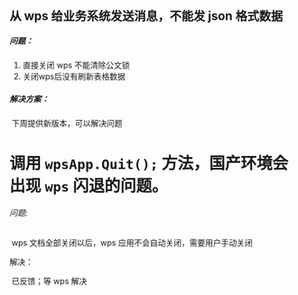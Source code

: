 ## 从 wps 给业务系统发送消息，不能发 json 格式数据

##### 问题：

1. 直接关闭 wps 不能清除公文锁
2. 关闭wps后没有刷新表格数据

##### 解决方案：

​		下周提供新版本，可以解决问题

# 调用 `wpsApp.Quit();` 方法，国产环境会出现 `wps` 闪退的问题。

###### 问题:

​				wps 文档全部关闭以后，wps 应用不会自动关闭，需要用户手动关闭

解决：

​				已反馈；等 wps 解决